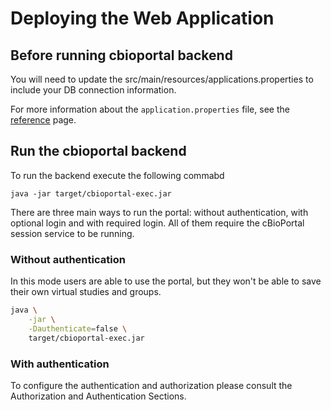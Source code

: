 # Deploying the Web Application

## Before running cbioportal backend

You will need to update the src/main/resources/applications.properties to include your DB connection information.

For more information about the `application.properties` file, see the [reference](/deployment/customization/Customizing-your-instance-of-cBioPortal.md) page.

## Run the cbioportal backend

To run the backend execute the following commabd

```
java -jar target/cbioportal-exec.jar
```

There are three main ways to run the portal: without authentication, with optional login and with required login. All of them require the cBioPortal session service to be running.

### Without authentication

In this mode users are able to use the portal, but they won't be able to save their own virtual studies and groups.

```bash
java \
    -jar \
    -Dauthenticate=false \
    target/cbioportal-exec.jar
```

### With authentication

To configure the authentication and authorization please consult the Authorization and Authentication Sections.